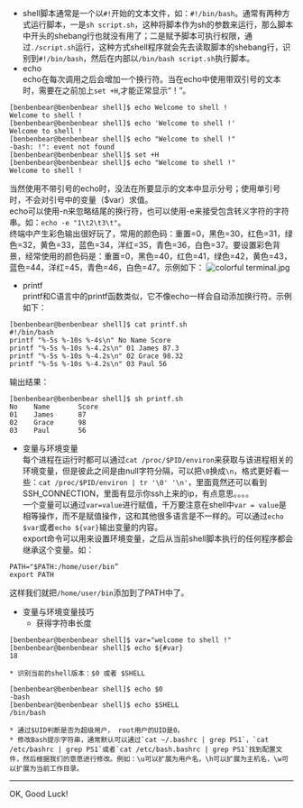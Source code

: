* shell脚本通常是一个以`#!`开始的文本文件，如：`#!/bin/bash`。通常有两种方式运行脚本，一是`sh script.sh`，这种将脚本作为sh的参数来运行，那么脚本中开头的shebang行也就没有用了；二是赋予脚本可执行权限，通过`./script.sh`运行，这种方式shell程序就会先去读取脚本的shebang行，识别到`#!/bin/bash`，然后在内部以`/bin/bash script.sh`执行脚本。
* echo  
echo在每次调用之后会增加一个换行符。当在echo中使用带双引号的文本时，需要在之前加上`set +H`,才能正常显示“！”。
``` 
[benbenbear@benbenbear shell]$ echo Welcome to shell !
Welcome to shell !
[benbenbear@benbenbear shell]$ echo 'Welcome to shell !'
Welcome to shell !
[benbenbear@benbenbear shell]$ echo "Welcome to shell !"
-bash: !": event not found
[benbenbear@benbenbear shell]$ set +H
[benbenbear@benbenbear shell]$ echo "Welcome to shell !"
Welcome to shell !
```  
当然使用不带引号的echo时，没法在所要显示的文本中显示分号；使用单引号时，不会对引号中的变量（$var）求值。   
echo可以使用-n来忽略结尾的换行符，也可以使用-e来接受包含转义字符的字符串。如：`echo -e "1\t2\t3\t"`。  
终端中产生彩色输出很好玩了，常用的颜色码：重置=0，黑色=30，红色=31，绿色=32，黄色=33，蓝色=34，洋红=35，青色=36，白色=37。要设置彩色背景，经常使用的颜色码是：重置=0，黑色=40，红色=41，绿色=42，黄色=43，蓝色=44，洋红=45，青色=46，白色=47。示例如下：
![colorful terminal.jpg](https://s3.amazonaws.com/logdown-production/user/3286/blog/3333/post/87506/lYskRMNSVK3M1YMWaHBB_colorful%20terminal.jpg)
* printf    
printf和C语言中的printf函数类似，它不像echo一样会自动添加换行符。示例如下：
``` shell
[benbenbear@benbenbear shell]$ cat printf.sh 
#!/bin/bash
printf "%-5s %-10s %-4s\n" No Name Score
printf "%-5s %-10s %-4.2s\n" 01 James 87.3
printf "%-5s %-10s %-4.2s\n" 02 Grace 98.32
printf "%-5s %-10s %-4.2s\n" 03 Paul 56
```
输出结果：
```
[benbenbear@benbenbear shell]$ sh printf.sh 
No    Name       Score
01    James      87  
02    Grace      98  
03    Paul       56
```
* 变量与环境变量  
每个进程在运行时都可以通过`cat /proc/$PID/environ`来获取与该进程相关的环境变量，但是彼此之间是由null字符分隔，可以把`\0`换成`\n`，格式更好看一些：`cat /proc/$PID/environ | tr '\0' '\n'`，里面竟然还可以看到SSH_CONNECTION，里面有显示你ssh上来的ip，有点意思。。。。  
一个变量可以通过`var=value`进行赋值，千万要注意在shell中`var = value`是相等操作，而不是赋值操作，这和其他很多语言是不一样的。可以通过`echo $var`或者`echo ${var}`输出变量的内容。  
export命令可以用来设置环境变量，之后从当前shell脚本执行的任何程序都会继承这个变量。如：
```
PATH="$PATH:/home/user/bin”
export PATH
```
这样我们就把`/home/user/bin`添加到了PATH中了。  
* 变量与环境变量技巧  
    * 获得字符串长度 
``` shell
[benbenbear@benbenbear shell]$ var="welcome to shell !"
[benbenbear@benbenbear shell]$ echo ${#var}
18
```
    * 识别当前的shell版本：$0 或者 $SHELL
```
[benbenbear@benbenbear shell]$ echo $0
-bash
[benbenbear@benbenbear shell]$ echo $SHELL
/bin/bash
```
    * 通过$UID判断是否为超级用户， root用户的UID是0。
    * 修改Bash提示字符串，通常默认可以通过`cat ~/.bashrc | grep PS1`，`cat /etc/bashrc | grep PS1`或者`cat /etc/bash.bashrc | grep PS1`找到配置文件，然后根据我们的意愿进行修改。例如：\u可以扩展为用户名，\h可以扩展为主机名，\w可以扩展为当前工作目录。

_ _ _
OK, Good Luck! 
